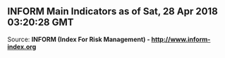 ## INFORM Main Indicators as of Sat, 28 Apr 2018 03:20:28 GMT

Source: **INFORM (Index For Risk Management) - http://www.inform-index.org**